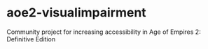 # aoe2-visualimpairment
Community project for increasing accessibility in Age of Empires 2: Definitive Edition
